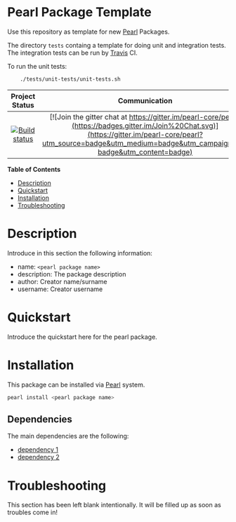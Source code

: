 Pearl Package Template
======================

Use this repository as template for new [Pearl](https://github.com/pearl-core/pearl) Packages.

The directory `tests` containg a template for doing unit and integration tests.
The integration tests can be run by [Travis](https://travis-ci.org/) CI.

To run the unit tests:
```sh
    ./tests/unit-tests/unit-tests.sh
```

|Project Status|Communication|
|:-----------:|:-----------:|
|[![Build status](https://api.travis-ci.org/pearl-core/template.png?branch=master)](https://travis-ci.org/pearl-core/template) | [![Join the gitter chat at https://gitter.im/pearl-core/pearl](https://badges.gitter.im/Join%20Chat.svg)](https://gitter.im/pearl-core/pearl?utm_source=badge&utm_medium=badge&utm_campaign=pr-badge&utm_content=badge) |

**Table of Contents**
- [Description](#description)
- [Quickstart](#quickstart)
- [Installation](#installation)
- [Troubleshooting](#troubleshooting)

Description
===========
Introduce in this section the following information:

- name: `<pearl package name>`
- description: The package description
- author: Creator name/surname
- username: Creator username

Quickstart
==========
Introduce the quickstart here for the pearl package.

Installation
============
This package can be installed via [Pearl](https://github.com/pearl-core/pearl) system.

```sh
pearl install <pearl package name>
```

Dependencies
------------
The main dependencies are the following:

- [dependency 1](https://www.dependency1.org)
- [dependency 2](https://www.dependency1.org)

Troubleshooting
===============
This section has been left blank intentionally.
It will be filled up as soon as troubles come in!

